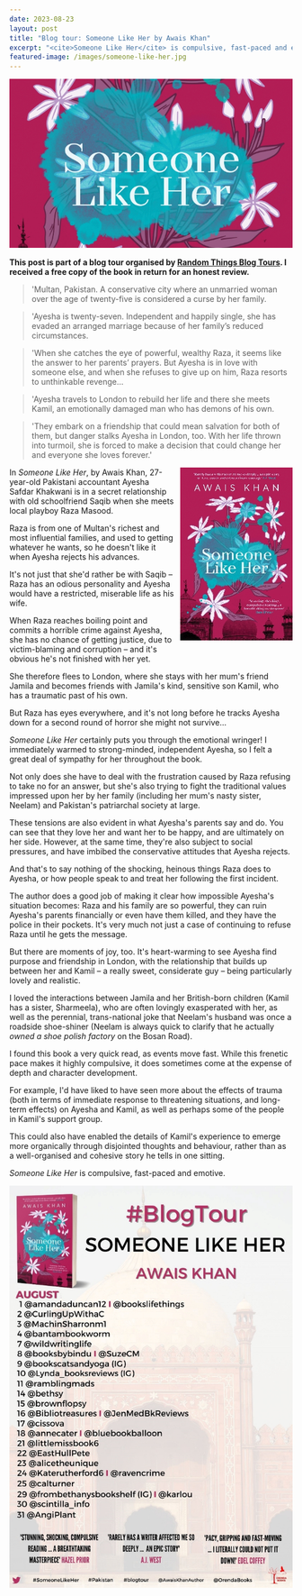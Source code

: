 ```yaml
---
date: 2023-08-23
layout: post
title: "Blog tour: Someone Like Her by Awais Khan"
excerpt: "<cite>Someone Like Her</cite> is compulsive, fast-paced and emotive."
featured-image: /images/someone-like-her.jpg
---
```


![Someone Like Her](/images/someone-like-her.jpg)

**This post is part of a blog tour organised by [Random Things Blog Tours](http://randomthingsthroughmyletterbox.blogspot.com/p/services-to-publishers-authors-blog.html). I received a free copy of the book in return for an honest review.**

> 'Multan, Pakistan. A conservative city where an unmarried woman over the age of twenty-five is considered a curse by her family.

> 'Ayesha is twenty-seven. Independent and happily single, she has evaded an arranged marriage because of her family’s reduced circumstances.

> 'When she catches the eye of powerful, wealthy Raza, it seems like the answer to her parents’ prayers. But Ayesha is in love with someone else, and when she refuses to give up on him, Raza resorts to unthinkable revenge...

> 'Ayesha travels to London to rebuild her life and there she meets Kamil, an emotionally damaged man who has demons of his own.

> 'They embark on a friendship that could mean salvation for both of them, but danger stalks Ayesha in London, too. With her life thrown into turmoil, she is forced to make a decision that could change her and everyone she loves forever.'

<img src="/images/someone-like-her-200.jpg" alt="Someone Like Her" style="float: right; margin-bottom: 10px; margin-left: 10px;">

In <cite>Someone Like Her</cite>, by Awais Khan, 27-year-old Pakistani accountant Ayesha Safdar Khakwani is in a secret relationship with old schoolfriend Saqib when she meets local playboy Raza Masood.

Raza is from one of Multan's richest and most influential families, and used to getting whatever he wants, so he doesn't like it when Ayesha rejects his advances. 

It's not just that she'd rather be with Saqib &ndash; Raza has an odious personality and Ayesha would have a restricted, miserable life as his wife.

When Raza reaches boiling point and commits a horrible crime against Ayesha, she has no chance of getting justice, due to victim-blaming and corruption &ndash; and it's obvious he's not finished with her yet.

She therefore flees to London, where she stays with her mum's friend Jamila and becomes friends with Jamila's kind, sensitive son Kamil, who has a traumatic past of his own.

But Raza has eyes everywhere, and it's not long before he tracks Ayesha down for a second round of horror she might not survive...

<cite>Someone Like Her</cite> certainly puts you through the emotional wringer! I immediately warmed to strong-minded, independent Ayesha, so I felt a great deal of sympathy for her throughout the book.

Not only does she have to deal with the frustration caused by Raza refusing to take no for an answer, but she's also trying to fight the traditional values impressed upon her by her family (including her mum's nasty sister, Neelam) and Pakistan's patriarchal society at large.

These tensions are also evident in what Ayesha's parents say and do. You can see that they love her and want her to be happy, and are ultimately on her side. However, at the same time, they're also subject to social pressures, and have imbibed the conservative attitudes that Ayesha rejects.

And that's to say nothing of the shocking, heinous things Raza does to Ayesha, or how people speak to and treat her following the first incident.

The author does a good job of making it clear how impossible Ayesha's situation becomes: Raza and his family are so powerful, they can ruin Ayesha's parents financially or even have them killed, and they have the police in their pockets. It's very much not just a case of continuing to refuse Raza until he gets the message.

But there are moments of joy, too. It's heart-warming to see Ayesha find purpose and friendship in London, with the relationship that builds up between her and Kamil &ndash; a really sweet, considerate guy &ndash; being particularly lovely and realistic.

I loved the interactions between Jamila and her British-born children (Kamil has a sister, Sharmeela), who are often lovingly exasperated with her, as well as the perennial, trans-national joke that Neelam's husband was once a roadside shoe-shiner (Neelam is always quick to clarify that he actually *owned a shoe polish factory* on the Bosan Road).

I found this book a very quick read, as events move fast. While this frenetic pace makes it highly compulsive, it does sometimes come at the expense of depth and character development.

For example, I'd have liked to have seen more about the effects of trauma (both in terms of immediate response to threatening situations, and long-term effects) on Ayesha and Kamil, as well as perhaps some of the people in Kamil's support group.

This could also have enabled the details of Kamil's experience to emerge more organically through disjointed thoughts and behaviour, rather than as a well-organised and cohesive story he tells in one sitting.

<cite>Someone Like Her</cite> is compulsive, fast-paced and emotive.

![Someone Like Her blog tour banner](/images/someone-like-her-banner.jpg)